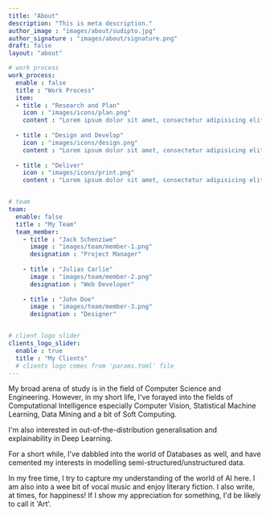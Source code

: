 ```yaml
---
title: "About"
description: "This is meta description."
author_image : "images/about/sudipto.jpg"
author_signature : "images/about/signature.png"
draft: false
layout: "about"

# work process
work_process:
  enable : false
  title : "Work Process"
  item:
  - title : "Research and Plan"
    icon : "images/icons/plan.png"
    content : "Lorem ipsum dolor sit amet, consectetur adipisicing elit, sed do eiusmod tempor incididunt ut labore et dolore magna aliqua."
    
  - title : "Design and Develop"
    icon : "images/icons/design.png"
    content : "Lorem ipsum dolor sit amet, consectetur adipisicing elit, sed do eiusmod tempor incididunt ut labore et dolore magna aliqua."
    
  - title : "Deliver"
    icon : "images/icons/print.png"
    content : "Lorem ipsum dolor sit amet, consectetur adipisicing elit, sed do eiusmod tempor incididunt ut labore et dolore magna aliqua."


# team
team:
  enable: false
  title : "My Team"
  team_member:
    - title : "Jack Schenziwe"
      image : "images/team/member-1.png"
      designation : "Project Manager"
      
    - title : "Julias Carlie"
      image : "images/team/member-2.png"
      designation : "Web Developer"
      
    - title : "John Doe"
      image : "images/team/member-3.png"
      designation : "Designer"


# client logo slider
clients_logo_slider:
  enable : true
  title : "My Clients"
  # clients logo comes from 'params.toml' file
---
```


My broad arena of study is in the field of Computer Science and Engineering.
However, in my short life, I've forayed into the fields of Computational Intelligence especially Computer Vision, Statistical Machine Learning, Data Mining and a bit of Soft Computing.

I'm also interested in out-of-the-distribution generalisation and explainability in Deep Learning.

For a short while, I've dabbled into the world of Databases as well, and have cemented my interests in modelling semi-structured/unstructured data.

In my free time, I try to capture my understanding of the world of AI here.
I am also into a wee bit of vocal music and enjoy literary fiction. 
I also write, at times, for happiness! If I show my appreciation for something, I'd be likely to call it 'Art'.
